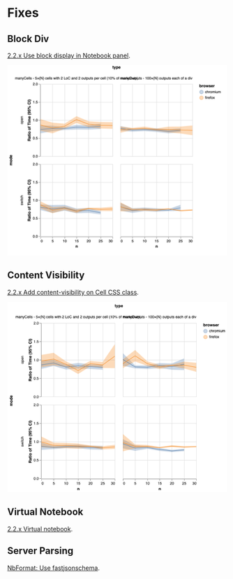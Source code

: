 # Fixes

## Block Div

[2.2.x Use block display in Notebook panel](https://github.com/jupyterlab/jupyterlab/pull/8968).

![](images/div-block/div-block.png "")

## Content Visibility

[2.2.x Add content-visibility on Cell CSS class](https://github.com/jupyterlab/jupyterlab/pull/8970).

![](images/content-visibility/content-visiblity-no-shadow-dom.png "")

## Virtual Notebook

[2.2.x Virtual notebook](https://github.com/jupyterlab/jupyterlab/pull/8972).

## Server Parsing

[NbFormat: Use fastjsonschema](https://github.com/jupyter/nbformat/pull/191).
